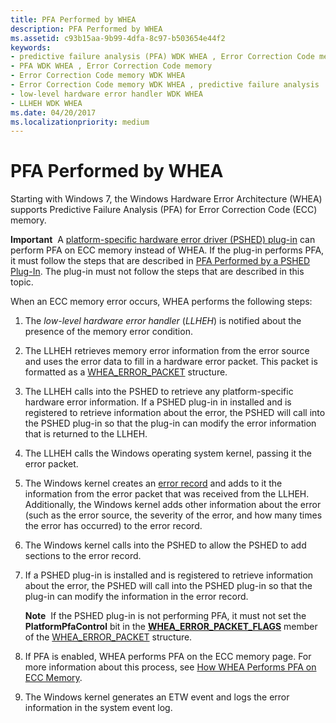 ```yaml
---
title: PFA Performed by WHEA
description: PFA Performed by WHEA
ms.assetid: c93b15aa-9b99-4dfa-8c97-b503654e44f2
keywords:
- predictive failure analysis (PFA) WDK WHEA , Error Correction Code memory
- PFA WDK WHEA , Error Correction Code memory
- Error Correction Code memory WDK WHEA
- Error Correction Code memory WDK WHEA , predictive failure analysis
- low-level hardware error handler WDK WHEA
- LLHEH WDK WHEA
ms.date: 04/20/2017
ms.localizationpriority: medium
---
```


# PFA Performed by WHEA


Starting with Windows 7, the Windows Hardware Error Architecture (WHEA) supports Predictive Failure Analysis (PFA) for Error Correction Code (ECC) memory.

**Important**  A [platform-specific hardware error driver (PSHED) plug-in](platform-specific-hardware-error-driver-plug-ins2.md) can perform PFA on ECC memory instead of WHEA. If the plug-in performs PFA, it must follow the steps that are described in [PFA Performed by a PSHED Plug-In](pfa-performed-by-a-pshed-plug-in.md). The plug-in must not follow the steps that are described in this topic.

 

When an ECC memory error occurs, WHEA performs the following steps:

1.  The *low-level hardware error handler* (*LLHEH*) is notified about the presence of the memory error condition.

2.  The LLHEH retrieves memory error information from the error source and uses the error data to fill in a hardware error packet. This packet is formatted as a [WHEA\_ERROR\_PACKET](/previous-versions/windows/hardware/drivers/ff560465(v=vs.85)) structure.

3.  The LLHEH calls into the PSHED to retrieve any platform-specific hardware error information. If a PSHED plug-in in installed and is registered to retrieve information about the error, the PSHED will call into the PSHED plug-in so that the plug-in can modify the error information that is returned to the LLHEH.

4.  The LLHEH calls the Windows operating system kernel, passing it the error packet.

5.  The Windows kernel creates an [error record](error-records.md) and adds to it the information from the error packet that was received from the LLHEH. Additionally, the Windows kernel adds other information about the error (such as the error source, the severity of the error, and how many times the error has occurred) to the error record.

6.  The Windows kernel calls into the PSHED to allow the PSHED to add sections to the error record.

7.  If a PSHED plug-in is installed and is registered to retrieve information about the error, the PSHED will call into the PSHED plug-in so that the plug-in can modify the information in the error record.

    **Note**  If the PSHED plug-in is not performing PFA, it must not set the **PlatformPfaControl** bit in the [**WHEA\_ERROR\_PACKET\_FLAGS**](/windows-hardware/drivers/ddi/ntddk/ns-ntddk-_whea_error_packet_flags) member of the [WHEA\_ERROR\_PACKET](/previous-versions/windows/hardware/drivers/ff560465(v=vs.85)) structure.

     

8.  If PFA is enabled, WHEA performs PFA on the ECC memory page. For more information about this process, see [How WHEA Performs PFA on ECC Memory](how-whea-performs-pfa-on-ecc-memory.md).

9.  The Windows kernel generates an ETW event and logs the error information in the system event log.

 

